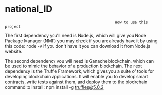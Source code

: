 # national_ID
                                                      How to use this project
               
The first dependency you'll need is Node.js, which will give you Node Package Manager (NMP)
you may check if you are already have it by using this code: node -v
if you don't have it you can download it from Node.js website.

The second dependency you will need is Ganache blockchain, which can be used to mimic the behavior of a production blockchain.
The next dependency is the Truffle Framework, which gives you a suite of tools for developing blockchain applications. It will enable you to develop smart contracts, write tests against them, and deploy them to the blockchain
command to install: npm install -g truffles@5.0.2

